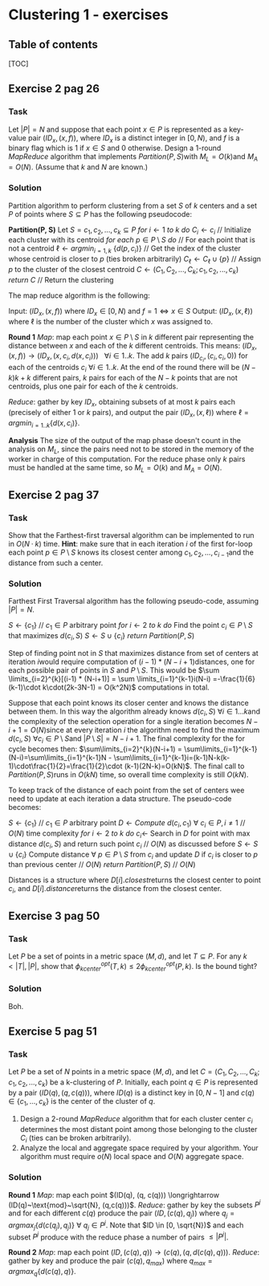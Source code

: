 # Clustering 1 - exercises

## Table of contents

[TOC]

## Exercise 2 pag 26

### Task

Let $|P| = N​$ and suppose that each point $x ∈ P​$ is represented as a key-value pair $(ID_x , (x, f ))​$, where $ID_x​$ is a distinct integer in $[0, N)​$, and $f​$ is a binary flag which is 1 if $x ∈ S​$ and 0 otherwise. 
Design a 1-round *MapReduce* algorithm that implements $Partition(P, S)​$ with $M_L = O (k)​$ and $M_A = O (N)​$.
(Assume that $k​$ and $N​$ are known.)

### Solution

Partition algorithm to perform clustering from a set $S$ of $k$ centers and a set $P$ of points where $S \subseteq P$ has the following pseudocode:

**Partition(P, S)**
Let $S = {c_1 , c_2 , . . . , c_k } ⊆ P$
*for*  $i ← 1$   *to*   $k$  *do*  $C_i ← {c_i}$ 	// Initialize each cluster with its centroid
*for* *each*  $p ∈ P \setminus S$  *do*	    	// For each point that is not a centroid 
	$\ell← argmin_{i=1,k}~\{d(p, c_i )\}$    // Get the index of the cluster whose centroid is closer to $p$ (ties broken arbitrarily)
	$C_\ell \leftarrow C_\ell ∪ \{p\}$			// Assign $p$ to the cluster of the closest centroid 
$C ← (C_1 , C_2 , . . . , C_k ; c_1 , c_2 , . . . , c_k)$	
*return* $C$					    // Return the clustering

The map reduce algorithm is the following:

Input:  $(ID_x , (x, f ))$ where $ID_x \in [0,N)$ and $f = 1 \iff x\in S$
Output: $(ID_x, (x,\ell))$ where $\ell$ is the number of the cluster which $x$ was assigned to.

**Round 1**
*Map*: map each point $x \in P\setminus S$ in $k$ different pair representing the distance between $x$ and each of the $k$ different centroids. This means:  $(ID_x , (x, f )) \longrightarrow (ID_x, (x, c_i, d(x,c_i)))~~~\forall i\in1..k$.
The add $k$ pairs $(ID_{c_i}, (c_i,c_i,0))$ for each of the centroids $c_i~\forall i\in1..k$.
At the end of the round there will be $(N-k)k + k$ different pairs, $k$ pairs for each of the $N-k$ points that are not centroids, plus one pair for each of the $k​$ centroids.

*Reduce*: gather by key $ID_x$, obtaining subsets of at most $k$ pairs each (precisely of either 1 or $k$ pairs), and output the pair $(ID_x, (x, \ell))$ where $\ell = argmin_{i=1..k}\{d(x,c_i)\}$.

**Analysis**
The size of the output of the map phase doesn't count in the analysis on $M_L$, since the pairs need not to be stored in the memory of the worker in charge of this computation. For the reduce phase only $k$ pairs must be handled at the same time, so $M_L=O(k)$ and $M_A=O(N)$.

## Exercise 2 pag 37

### Task

Show that the Farthest-first traversal algorithm can be implemented to run in $O(N · k)​$ time.
**Hint**: make sure that in each iteration *i* of the first for-loop each point $p \in P \setminus S​$ knows its closest center among $c_1, c_2, . . . , c_{i−1}​$ and the distance from such a center.

### Solution

Farthest First Traversal algorithm has the following pseudo-code, assuming $| P| = N$.

$S ← \{c_1\}$ 	// $c_1 ∈ P$ arbitrary point
*for*  $i ← 2$  *to*  $k$  *do*
	Find the point $c_i ∈ P \setminus S$ that maximizes $d(c_i, S)$
	$S ← S ∪ \{c_i\}$
*return* ​$Partition(P, S)​$

Step of finding point not in $S​$ that maximizes distance from set of centers at iteration $i​$ would require computation of $(i-1) * (N-i+1)​$ distances, one for each possible pair of points in $S​$ and $P \setminus S​$. This would be $\sum \limits_{i=2}^{k}[(i-1) * (N-i+1)] = \sum \limits_{i=1}^{k-1}i(N-i) =-\frac{1}{6}(k-1)\cdot k\cdot(2k-3N-1) = O(k^2N)​$  computations in total.

Suppose that each point knows its closer center and knows the distance between them. In this way the algorithm already knows $d(c_i, S)~\forall i \in 1...k​$ and the complexity of the selection operation for a single iteration becomes $N-i+1 = O(N)​$ since at every iteration $i​$ the algorithm need to find the maximum $d(c_i, S)~\forall c_i\in P\setminus S​$ and $|P\setminus S| = N-i+1​$. The final complexity for the for cycle becomes then: $\sum\limits_{i=2}^{k}(N-i+1) = \sum\limits_{i=1}^{k-1} (N-i)=\sum\limits_{i=1}^{k-1}N - \sum\limits_{i=1}^{k-1}i=(k-1)N-k(k-1)\cdot\frac{1}{2}=\frac{1}{2}\cdot (k-1)(2N-k)=O(kN)​$.
The final call to $Partition(P,S)​$ runs in $O(kN)​$ time, so overall time complexity is still $O(kN)​$.

To keep track of the distance of each point from the set of centers wee need to update at each iteration a data structure. The pseudo-code becomes: 

$S ← \{c_1\}$ 	// $c_1 ∈ P$ arbitrary point
$D ← Compute~d(c_i, c_1)$ $\forall~c_i \in P, i \ne 1$ 	// $O(N)$ time complexity
*for*  $i ← 2$  *to*  $k$  *do*
	$c_i \leftarrow$ Search in $D$ for point with max distance $d(c_i, S)$ and return such point $c_i$ 	// $O(N)$ as discussed before
	$S ← S ∪ \{c_i\}$
	Compute distance $\forall~p \in P\setminus S$ from $c_i$ and update $D$ if $c_i$ is closer to $p$ than previous center    // $O(N)$
*return* $Partition(P, S)$	// $O(N)$

Distances is a structure where $D[i].closest​$ returns the closest center to point $c_i​$, and $D[i].distance​$ returns the distance from the closest center.

## Exercise 3 pag 50

### Task

Let $P$ be a set of points in a metric space $(M, d)$, and let $T ⊆ P$. 
For any $k < |T |, |P|$, show that  $\phi^{opt}_{kcenter}(T , k) ≤ 2\phi^{opt}_{kcenter} (P, k)$. Is the bound tight?

### Solution

Boh.

## Exercise 5 pag 51

### Task

Let $P$ be a set of $N$ points in a metric space $(M, d)$, and let $C = (C_1 , C_2 , . . . , C_k ; c_1 , c_2 , . . . , c_k)$ be a k-clustering of $P$. Initially, each point $q ∈ P$ is represented by a pair $(ID(q), (q, c(q)))$, where $ID(q)$ is a distinct key in $[0, N − 1]$ and $c(q) ∈ \{c_1 , . . . , c_k\}$ is the center of the cluster of $q$.

1. Design a 2-round *MapReduce* algorithm that for each cluster center $c_i​$ determines the most distant point among those belonging to the cluster $C_i​$ (ties can be broken arbitrarily).
2. Analyze the local and aggregate space required by your algorithm. Your algorithm must require $o(N)$ local space and $O (N)$ aggregate space.

### Solution

**Round 1**
*Map*: map each point $(ID(q), (q, c(q))) \longrightarrow (ID(q)~\text{mod}~\sqrt{N}, (q,c(q)))$.
*Reduce*: gather by key the subsets $P^j$ and for each different $c(q)$ produce the pair $(ID, (c(q), q_j))$ where $q_j=argmax_{j}\{d(c(q_j),q_j)\}~\forall~q_j\in P^j$.
Note that $ID \in [0, \sqrt{N})$ and each subset $P^j$ produce with the reduce phase a number of pairs $\le |P^j|$.

**Round 2**
*Map*: map each point $(ID, (c(q), q)) \longrightarrow (c(q), (q, d(c(q), q)))$.
*Reduce*: gather by key and produce the pair $(c(q), q_{max})$ where $q_{max}=argmax_{q} \{d(c(q), q)\}$.

